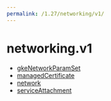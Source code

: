 ```yaml
---
permalink: /1.27/networking/v1/
---
```


# networking.v1



* [gkeNetworkParamSet](gkeNetworkParamSet.md)
* [managedCertificate](managedCertificate.md)
* [network](network.md)
* [serviceAttachment](serviceAttachment.md)